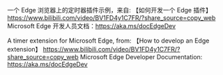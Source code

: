 一个 Edge 浏览器上的定时器插件示例，来自:
【如何开发一个 Edge 插件】 https://www.bilibili.com/video/BV1FD4y1C7FR/?share_source=copy_web
Microsoft Edge 开发人员文档：https://aka.ms/docEdgeDev

A timer extension for Microsoft Edge, from:
【How to develop an Edge extension】 https://www.bilibili.com/video/BV1FD4y1C7FR/?share_source=copy_web
Microsoft Edge Developer Documentation: https://aka.ms/docEdgeDev
